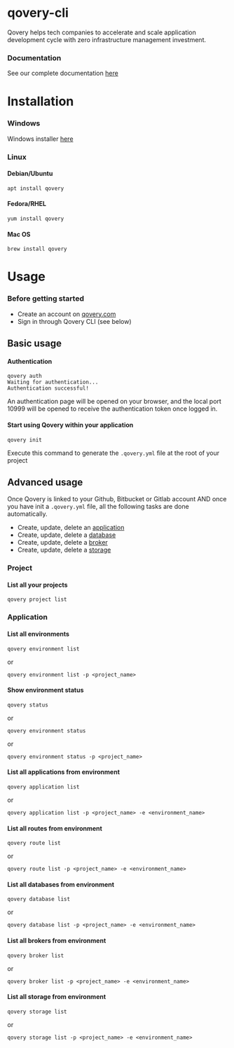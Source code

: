 # qovery-cli

Qovery helps tech companies to accelerate and scale application development cycle with zero infrastructure management investment.

### Documentation
See our complete documentation [here](https://docs.qovery.com)

# Installation
### Windows
Windows installer [here](https://google.com)

### Linux
#### Debian/Ubuntu
```
apt install qovery
```

#### Fedora/RHEL
```
yum install qovery
```

#### Mac OS
```
brew install qovery
```

# Usage
### Before getting started
- Create an account on [qovery.com](https://qovery.com)
- Sign in through Qovery CLI (see below)

## Basic usage

#### Authentication
```
qovery auth
Waiting for authentication...
Authentication successful!
```
An authentication page will be opened on your browser, and the local port 10999 will be opened to receive the authentication token once logged in.

#### Start using Qovery within your application
```
qovery init
```
Execute this command to generate the `.qovery.yml` file at the root of your project

## Advanced usage
Once Qovery is linked to your Github, Bitbucket or Gitlab account AND
once you have init a `.qovery.yml` file, all the following tasks are done automatically. 

* Create, update, delete an [application](https://docs.qovery.com/services/applications)
* Create, update, delete a [database](https://docs.qovery.com/services/databases)
* Create, update, delete a [broker](https://docs.qovery.com/services/brokers)
* Create, update, delete a [storage](https://docs.qovery.com/services/storage)

### Project
#### List all your projects
```
qovery project list
```

### Application
#### List all environments
```
qovery environment list
```
or
```
qovery environment list -p <project_name>
```

#### Show environment status
```
qovery status
```
or
```
qovery environment status
```
or
```
qovery environment status -p <project_name>
```

#### List all applications from environment
```
qovery application list
```
or
```
qovery application list -p <project_name> -e <environment_name>
```

#### List all routes from environment
```
qovery route list
```
or
```
qovery route list -p <project_name> -e <environment_name>
```

#### List all databases from environment
```
qovery database list
```
or
```
qovery database list -p <project_name> -e <environment_name>
```

#### List all brokers from environment
```
qovery broker list
```
or
```
qovery broker list -p <project_name> -e <environment_name>
```

#### List all storage from environment
```
qovery storage list
```
or
```
qovery storage list -p <project_name> -e <environment_name>
```

